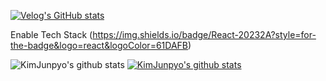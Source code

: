 [![Velog's GitHub stats](https://velog-readme-stats.vercel.app/api/badge?name=player1552)](https://velog.io/@eungyeole) 

Enable Tech Stack
(https://img.shields.io/badge/React-20232A?style=for-the-badge&logo=react&logoColor=61DAFB)

![KimJunpyo's github stats](https://github-readme-stats.vercel.app/api?username=KimJunpyo&show_icons=true)
[![KimJunpyo's github stats](https://github-readme-stats.vercel.app/api/top-langs/?username=KimJunpyo&show_icons=true&hide_border=true&title_color=004386&icon_color=004386&layout=compact)](https://github.com/KimJunpyo)
